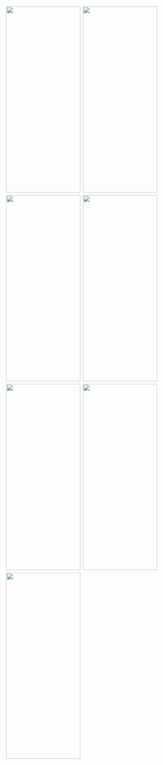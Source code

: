 <h1 align=left>
<img src="https://github.com/user-attachments/assets/0d35fc9a-9db1-4ed4-a636-5781ca46d455" width="200" height="500" />
<img src="https://github.com/user-attachments/assets/710dd67e-e4d9-4fad-9c11-0b12e4669947 "width="200" height="500"/>
<img src="https://github.com/user-attachments/assets/b848ddd6-d569-416c-9e49-6ef0ddbe788b" width="200" height="500"/>
<img src="https://github.com/user-attachments/assets/135c77ea-faaa-4c7f-bb88-d4476ebf53a2" width="200" height="500"/>
<img src="https://github.com/user-attachments/assets/0028ec17-e6e3-4071-b8c9-5d10955377fe" width="200" height="500"/>
<img src="https://github.com/user-attachments/assets/7bb4fd0d-e33c-42f2-b1a0-d896e2b9dadf" width="200" height="500"/>
<img src="https://github.com/user-attachments/assets/fd69691c-6e7f-4f67-b8c3-55c56f5d5466" width="200" height="500"/>

</h1>
